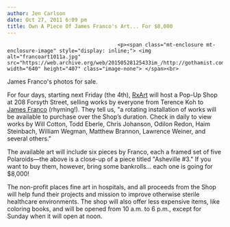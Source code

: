 ```yaml
---
author: Jen Carlson
date: Oct 27, 2011 6:09 pm
title: Own A Piece Of James Franco's Art... For $8,000
---
```


	
										<p><span class="mt-enclosure mt-enclosure-image" style="display: inline;"> <img alt="francoart1011a.jpg" src="https://web.archive.org/web/20150528125433im_/http://gothamist.com/attachments/arts_jen/francoart1011a.jpg" width="640" height="407" class="image-none"> </span><br>
<span class="photo_caption">James Franco&apos;s photos for sale.</span></p>

<p>For four days, starting next Friday (the 4th), <a href="https://web.archive.org/web/20150528125433/http://www.rxart.net/">RxArt</a> will host a Pop-Up Shop at 208 Forsyth Street, selling works by everyone from Terence Koh to <a href="https://web.archive.org/web/20150528125433/http://gothamist.com/tags/jamesfranco">James Franco</a> (rhyming!). They tell us, &quot;a rotating installation of works will be available to purchase over the Shop&#x2019;s duration.  Check in daily to view works by Will Cotton, Todd Eberle, Chris Johanson, Odilon Redon, Haim Steinbach, William Wegman, Matthew Brannon, Lawrence Weiner, and several others.&quot; </p>

<p>The available art will include six pieces by Franco, each a framed set of five Polaroids&#x2014;the above is a close-up of a piece titled &quot;Asheville #3.&quot; If you want to buy them, however, bring some bankrolls... each one is going for $8,000!	</p>

<p>The non-profit places fine art in hospitals, and all proceeds from the Shop will help fund their projects and mission to improve otherwise sterile healthcare environments. The shop will also offer less expensive items, like coloring books, and will be opened from 10 a.m. to 6 p.m., except for Sunday when it will open at noon.</p>					
										
									
				